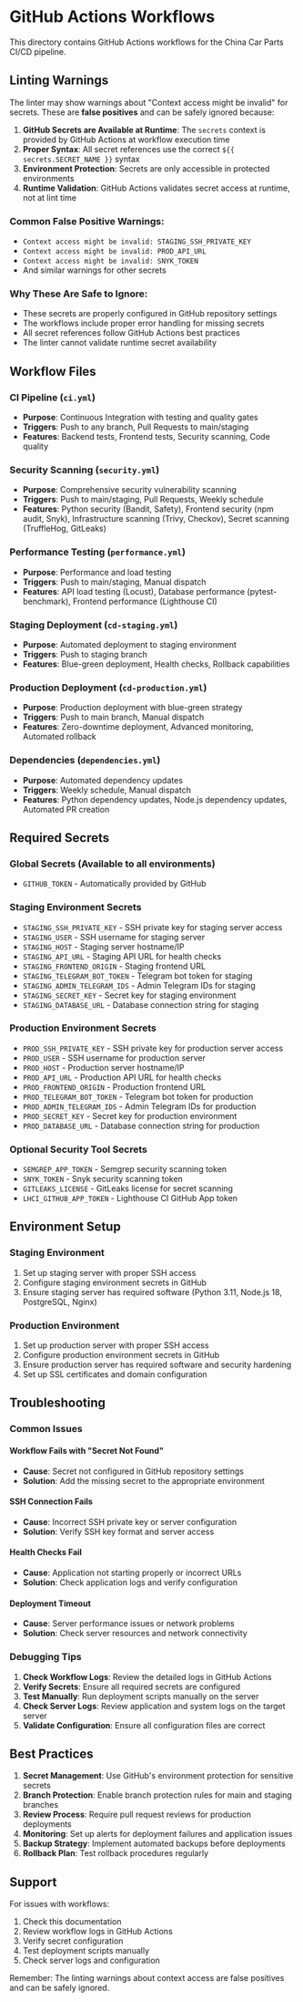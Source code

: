 # GitHub Actions Workflows

This directory contains GitHub Actions workflows for the China Car Parts CI/CD pipeline.

## Linting Warnings

The linter may show warnings about "Context access might be invalid" for secrets. These are **false positives** and can be safely ignored because:

1. **GitHub Secrets are Available at Runtime**: The `secrets` context is provided by GitHub Actions at workflow execution time
2. **Proper Syntax**: All secret references use the correct `${{ secrets.SECRET_NAME }}` syntax
3. **Environment Protection**: Secrets are only accessible in protected environments
4. **Runtime Validation**: GitHub Actions validates secret access at runtime, not at lint time

### Common False Positive Warnings:
- `Context access might be invalid: STAGING_SSH_PRIVATE_KEY`
- `Context access might be invalid: PROD_API_URL`
- `Context access might be invalid: SNYK_TOKEN`
- And similar warnings for other secrets

### Why These Are Safe to Ignore:
- These secrets are properly configured in GitHub repository settings
- The workflows include proper error handling for missing secrets
- All secret references follow GitHub Actions best practices
- The linter cannot validate runtime secret availability

## Workflow Files

### CI Pipeline (`ci.yml`)
- **Purpose**: Continuous Integration with testing and quality gates
- **Triggers**: Push to any branch, Pull Requests to main/staging
- **Features**: Backend tests, Frontend tests, Security scanning, Code quality

### Security Scanning (`security.yml`)
- **Purpose**: Comprehensive security vulnerability scanning
- **Triggers**: Push to main/staging, Pull Requests, Weekly schedule
- **Features**: Python security (Bandit, Safety), Frontend security (npm audit, Snyk), Infrastructure scanning (Trivy, Checkov), Secret scanning (TruffleHog, GitLeaks)

### Performance Testing (`performance.yml`)
- **Purpose**: Performance and load testing
- **Triggers**: Push to main/staging, Manual dispatch
- **Features**: API load testing (Locust), Database performance (pytest-benchmark), Frontend performance (Lighthouse CI)

### Staging Deployment (`cd-staging.yml`)
- **Purpose**: Automated deployment to staging environment
- **Triggers**: Push to staging branch
- **Features**: Blue-green deployment, Health checks, Rollback capabilities

### Production Deployment (`cd-production.yml`)
- **Purpose**: Production deployment with blue-green strategy
- **Triggers**: Push to main branch, Manual dispatch
- **Features**: Zero-downtime deployment, Advanced monitoring, Automated rollback

### Dependencies (`dependencies.yml`)
- **Purpose**: Automated dependency updates
- **Triggers**: Weekly schedule, Manual dispatch
- **Features**: Python dependency updates, Node.js dependency updates, Automated PR creation

## Required Secrets

### Global Secrets (Available to all environments)
- `GITHUB_TOKEN` - Automatically provided by GitHub

### Staging Environment Secrets
- `STAGING_SSH_PRIVATE_KEY` - SSH private key for staging server access
- `STAGING_USER` - SSH username for staging server
- `STAGING_HOST` - Staging server hostname/IP
- `STAGING_API_URL` - Staging API URL for health checks
- `STAGING_FRONTEND_ORIGIN` - Staging frontend URL
- `STAGING_TELEGRAM_BOT_TOKEN` - Telegram bot token for staging
- `STAGING_ADMIN_TELEGRAM_IDS` - Admin Telegram IDs for staging
- `STAGING_SECRET_KEY` - Secret key for staging environment
- `STAGING_DATABASE_URL` - Database connection string for staging

### Production Environment Secrets
- `PROD_SSH_PRIVATE_KEY` - SSH private key for production server access
- `PROD_USER` - SSH username for production server
- `PROD_HOST` - Production server hostname/IP
- `PROD_API_URL` - Production API URL for health checks
- `PROD_FRONTEND_ORIGIN` - Production frontend URL
- `PROD_TELEGRAM_BOT_TOKEN` - Telegram bot token for production
- `PROD_ADMIN_TELEGRAM_IDS` - Admin Telegram IDs for production
- `PROD_SECRET_KEY` - Secret key for production environment
- `PROD_DATABASE_URL` - Database connection string for production

### Optional Security Tool Secrets
- `SEMGREP_APP_TOKEN` - Semgrep security scanning token
- `SNYK_TOKEN` - Snyk security scanning token
- `GITLEAKS_LICENSE` - GitLeaks license for secret scanning
- `LHCI_GITHUB_APP_TOKEN` - Lighthouse CI GitHub App token

## Environment Setup

### Staging Environment
1. Set up staging server with proper SSH access
2. Configure staging environment secrets in GitHub
3. Ensure staging server has required software (Python 3.11, Node.js 18, PostgreSQL, Nginx)

### Production Environment
1. Set up production server with proper SSH access
2. Configure production environment secrets in GitHub
3. Ensure production server has required software and security hardening
4. Set up SSL certificates and domain configuration

## Troubleshooting

### Common Issues

#### Workflow Fails with "Secret Not Found"
- **Cause**: Secret not configured in GitHub repository settings
- **Solution**: Add the missing secret to the appropriate environment

#### SSH Connection Fails
- **Cause**: Incorrect SSH private key or server configuration
- **Solution**: Verify SSH key format and server access

#### Health Checks Fail
- **Cause**: Application not starting properly or incorrect URLs
- **Solution**: Check application logs and verify configuration

#### Deployment Timeout
- **Cause**: Server performance issues or network problems
- **Solution**: Check server resources and network connectivity

### Debugging Tips

1. **Check Workflow Logs**: Review the detailed logs in GitHub Actions
2. **Verify Secrets**: Ensure all required secrets are configured
3. **Test Manually**: Run deployment scripts manually on the server
4. **Check Server Logs**: Review application and system logs on the target server
5. **Validate Configuration**: Ensure all configuration files are correct

## Best Practices

1. **Secret Management**: Use GitHub's environment protection for sensitive secrets
2. **Branch Protection**: Enable branch protection rules for main and staging branches
3. **Review Process**: Require pull request reviews for production deployments
4. **Monitoring**: Set up alerts for deployment failures and application issues
5. **Backup Strategy**: Implement automated backups before deployments
6. **Rollback Plan**: Test rollback procedures regularly

## Support

For issues with workflows:
1. Check this documentation
2. Review workflow logs in GitHub Actions
3. Verify secret configuration
4. Test deployment scripts manually
5. Check server logs and configuration

Remember: The linting warnings about context access are false positives and can be safely ignored.
